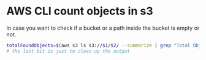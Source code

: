 # AWS CLI count objects in s3

In case you want to check if a bucket or a path inside the bucket is empty or not.

```bash
totalFoundObjects=$(aws s3 ls s3://$1/$2/ --summarize | grep "Total Objects" | sed 's/[^0-9]*//g')
# the last bit is just to clean up the output
```
